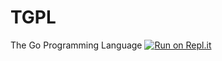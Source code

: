 # TGPL
The Go Programming Language
[![Run on Repl.it](https://repl.it/badge/github/boringbyte/TGPL)](https://repl.it/github/boringbyte/TGPL)